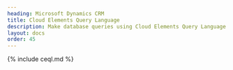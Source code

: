 ```yaml
---
heading: Microsoft Dynamics CRM
title: Cloud Elements Query Language
description: Make database queries using Cloud Elements Query Language.
layout: docs
order: 45
---
```


{% include ceql.md %}
